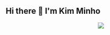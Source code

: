 ## Hi there 👋 I'm Kim Minho
<p align="center">
  <a href="https://skillicons.dev">
    <img src="https://skillicons.dev/icons?i=kubernetes,docker,c,vim" />
  </a>
</p>
<div data-iframe-width="150" data-iframe-height="270" data-share-badge-id="857854a5-91aa-41b6-ae77-3fc2e2022aef" data-share-badge-host="https://www.credly.com"></div><script type="text/javascript" async src="//cdn.credly.com/assets/utilities/embed.js"></script>
<div data-iframe-width="150" data-iframe-height="270" data-share-badge-id="30f01480-c9c7-4f57-bd00-1f001321ab06" data-share-badge-host="https://www.credly.com"></div><script type="text/javascript" async src="//cdn.credly.com/assets/utilities/embed.js"></script>
<!--
**GMinHo/GMinho** is a ✨ _special_ ✨ repository because its `README.md` (this file) appears on your GitHub profile.

Here are some ideas to get you started:

- 🔭 I’m currently working on ...
- 🌱 I’m currently learning ...
- 👯 I’m looking to collaborate on ...
- 🤔 I’m looking for help with ...
- 💬 Ask me about ...
- 📫 How to reach me: ...
- 😄 Pronouns: ...
- ⚡ Fun fact: ...
-->
